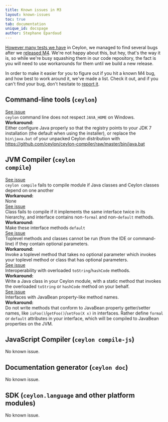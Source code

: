 ```yaml
---
title: Known issues in M3
layout: known-issues
toc: true
tab: documentation
unique_id: docspage
author: Stephane Epardaud
---
```


[However many tests we have](/blog/2012/02/02/how-we-test-ceylon/) in Ceylon, we managed to find 
several bugs after we [released M4](/blog/2012/10/29/ceylon-m4-analytical-engine/).
We're not happy about this, but hey, that's the way it is, so while we're busy squashing them
in our code repository, the fact is you will need to use workarounds for them until we build
a new release.

In order to make it easier for you to figure out if you hit a known M4 bug, and how best to
work around it, we've made a list. Check it out, and if you can't find your bug, don't hesitate
to [report it](/code/issues/). 

## Command-line tools (<code>ceylon</code>)

<div class="known-issue">
<a class="see" href="https://github.com/ceylon/ceylon-compiler/issues/875">See issue</a>
<div class="title"><code>ceylon</code> command line does not respect <code>JAVA_HOME</code> on Windows.</div>
<b>Workaround:</b>
<div class="workaround">
 Either configure Java properly so that the registry points to your JDK 7 installation (the default
 when using the installer), or replace the <code>bin\java.bat</code> of your unpacked Ceylon distribution with 
 <a href="https://github.com/ceylon/ceylon-compiler/raw/master/bin/java.bat">https://github.com/ceylon/ceylon-compiler/raw/master/bin/java.bat</a>
</div>
</div>

## JVM Compiler (<code>ceylon compile</code>)

<div class="known-issue">
<a class="see" href="https://github.com/ceylon/ceylon-compiler/issues/470">See issue</a>
<div class="title"><code>ceylon compile</code> fails to compile module if Java classes and Ceylon classes depend on one another</div>
<b>Workaround:</b>
<div class="workaround">None</div>
</div>

<div class="known-issue">
<a class="see" href="https://github.com/ceylon/ceylon-compiler/issues/872">See issue</a>
<div class="title">Class fails to compile if it implements the same interface twice in its hierarchy, and interface contains
non-<code>formal</code> and non-<code>default</code> methods.</div>
<b>Workaround:</b>
<div class="workaround">Make these interface methods <code>default</code></div>
</div>

<div class="known-issue">
<a class="see" href="https://github.com/ceylon/ceylon-compiler/issues/868">See issue</a>
<div class="title">Toplevel methods and classes cannot be run (from the IDE or command-line) if they contain optional
parameters.</div>
<b>Workaround:</b>
<div class="workaround">Invoke a toplevel method that takes no optional parameter which invokes your toplevel method or class that
has optional parameters.</div>
</div>

<div class="known-issue">
<a class="see" href="https://github.com/ceylon/ceylon-compiler/issues/932">See issue</a>
<div class="title">Interoperability with overloaded <code>toString</code>/<code>hashCode</code> methods.</div>
<b>Workaround:</b>
<div class="workaround">Write a Java class in your Ceylon module, with a static method that
invokes the overloaded <code>toString</code> or <code>hashCode</code> method on your behalf.</div>
</div>

<div class="known-issue">
<a class="see" href="https://github.com/ceylon/ceylon-compiler/issues/965">See issue</a>
<div class="title">Interfaces with JavaBean property-like method names.</div>
<b>Workaround:</b>
<div class="workaround">Do not write methods that conform to JavaBean property getter/setter
names, like <code>isFoo()</code>/<code>getFoo()</code>/<code>setFoo(X x)</code> in interfaces.
Rather define <code>formal</code> or <code>default</code> attributes in your interface, which
will be compiled to JavaBean properties on the JVM.</div>
</div>

## JavaScript Compiler (<code>ceylon compile-js</code>)

No known issue.

## Documentation generator (<code>ceylon doc</code>)

No known issue.

## SDK (<code>ceylon.language</code> and other platform modules)

No known issue.

